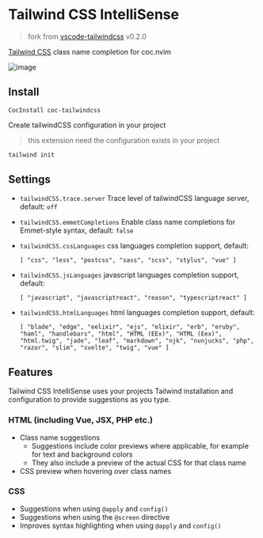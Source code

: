 # Tailwind CSS IntelliSense

> fork from [vscode-tailwindcss](https://github.com/bradlc/vscode-tailwindcss) v0.2.0

[Tailwind CSS](https://tailwindcss.com/) class name completion for coc.nvim

![image](https://user-images.githubusercontent.com/5492542/72122448-e6e47980-3398-11ea-908f-820a64b16b47.png)

## Install

```viml
CocInstall coc-tailwindcss
```

Create tailwindCSS configuration in your project

> this extension need the configuration exists in your project

``` bash
tailwind init
```

## Settings

- `tailwindCSS.trace.server` Trace level of tailwindCSS language server, default: `off`
- `tailwindCSS.emmetCompletions` Enable class name completions for Emmet-style syntax, default: `false`
- `tailwindCSS.cssLanguages` css languages completion support, default:

  ``` jsonc
  [ "css", "less", "postcss", "sass", "scss", "stylus", "vue" ]
  ```

- `tailwindCSS.jsLanguages` javascript languages completion support, default:

  ``` jsonc
  [ "javascript", "javascriptreact", "reason", "typescriptreact" ]
  ```

- `tailwindCSS.htmlLanguages` html languages completion support, default:

  ``` jsonc
  [ "blade", "edge", "eelixir", "ejs", "elixir", "erb", "eruby", "haml", "handlebars", "html", "HTML (EEx)", "HTML (Eex)", "html.twig", "jade", "leaf", "markdown", "njk", "nunjucks", "php", "razor", "slim", "svelte", "twig", "vue" ]
  ```


## Features

Tailwind CSS IntelliSense uses your projects Tailwind installation and configuration to provide suggestions as you type.

### HTML (including Vue, JSX, PHP etc.)

- Class name suggestions
  - Suggestions include color previews where applicable, for example for text and background colors
  - They also include a preview of the actual CSS for that class name
- CSS preview when hovering over class names

### CSS

- Suggestions when using `@apply` and `config()`
- Suggestions when using the `@screen` directive
- Improves syntax highlighting when using `@apply` and `config()`
